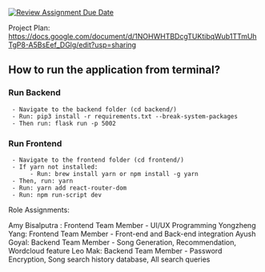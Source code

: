 [![Review Assignment Due Date](https://classroom.github.com/assets/deadline-readme-button-24ddc0f5d75046c5622901739e7c5dd533143b0c8e959d652212380cedb1ea36.svg)](https://classroom.github.com/a/3e23_jye)

Project Plan:
https://docs.google.com/document/d/1NOHWHTBDcgTUKtibqWub1TTmUhTgP8-A5BsEef_DGlg/edit?usp=sharing

## How to run the application from terminal?
### Run Backend 
     - Navigate to the backend folder (cd backend/)
     - Run: pip3 install -r requirements.txt --break-system-packages
     - Then run: flask run -p 5002
### Run Frontend 
     - Navigate to the frontend folder (cd frontend/)
     - If yarn not installed:
          - Run: brew install yarn or npm install -g yarn
     - Then, run: yarn
     - Run: yarn add react-router-dom
     - Run: npm run-script dev


Role Assignments:

Amy Bisalputra : Frontend Team Member - UI/UX Programming
Yongzheng Yang: Frontend Team Member - Front-end and Back-end integration 
Ayush Goyal: Backend Team Member - Song Generation, Recommendation, Wordcloud feature 
Leo Mak: Backend Team Member - Password Encryption, Song search history database, All search queries
